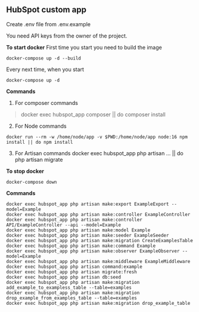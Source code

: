  
## HubSpot custom app

Create .env file from .env.example

You need API keys from the owner of the project.

**To start docker**
First time you start you need to build the image 
```
docker-compose up -d --build
```
Every next time, when you start
```
docker-compose up -d
```

**Commands**
1. For composer commands 
> docker exec hubspot_app composer || do composer install

2. For Node commands
```
docker run --rm -w /home/node/app -v $PWD:/home/node/app node:16 npm install || do npm install
```

3. For Artisan commands
docker exec hubspot_app php artisan ... || do php artisan migrate

**To stop docker**
```
docker-compose down
```

**Commands**
```
docker exec hubspot_app php artisan make:export ExampleExport --model=Example
docker exec hubspot_app php artisan make:controller ExampleController
docker exec hubspot_app php artisan make:controller API/ExampleController --api --model=Example
docker exec hubspot_app php artisan make:model Example
docker exec hubspot_app php artisan make:seeder ExampleSeeder
docker exec hubspot_app php artisan make:migration CreateExamplesTable
docker exec hubspot_app php artisan make:command Example
docker exec hubspot_app php artisan make:observer ExampleObserver --model=Example
docker exec hubspot_app php artisan make:middleware ExampleMiddleware
docker exec hubspot_app php artisan command:example
docker exec hubspot_app php artisan migrate:fresh
docker exec hubspot_app php artisan db:seed
docker exec hubspot_app php artisan make:migration add_example_to_exampless_table --table=examples
docker exec hubspot_app php artisan make:migration drop_example_from_examples_table --table=examples
docker exec hubspot_app php artisan make:migration drop_example_table
```
